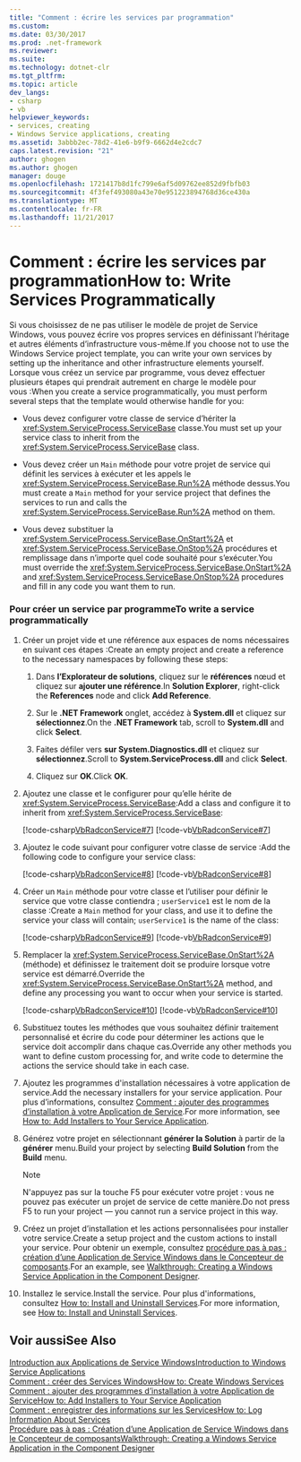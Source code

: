 ```yaml
---
title: "Comment : écrire les services par programmation"
ms.custom: 
ms.date: 03/30/2017
ms.prod: .net-framework
ms.reviewer: 
ms.suite: 
ms.technology: dotnet-clr
ms.tgt_pltfrm: 
ms.topic: article
dev_langs:
- csharp
- vb
helpviewer_keywords:
- services, creating
- Windows Service applications, creating
ms.assetid: 3abbb2ec-78d2-41e6-b9f9-6662d4e2cdc7
caps.latest.revision: "21"
author: ghogen
ms.author: ghogen
manager: douge
ms.openlocfilehash: 1721417b8d1fc799e6af5d09762ee852d9fbfb03
ms.sourcegitcommit: 4f3fef493080a43e70e951223894768d36ce430a
ms.translationtype: MT
ms.contentlocale: fr-FR
ms.lasthandoff: 11/21/2017
---
```

# <a name="how-to-write-services-programmatically"></a><span data-ttu-id="54dc7-102">Comment : écrire les services par programmation</span><span class="sxs-lookup"><span data-stu-id="54dc7-102">How to: Write Services Programmatically</span></span>
<span data-ttu-id="54dc7-103">Si vous choisissez de ne pas utiliser le modèle de projet de Service Windows, vous pouvez écrire vos propres services en définissant l’héritage et autres éléments d’infrastructure vous-même.</span><span class="sxs-lookup"><span data-stu-id="54dc7-103">If you choose not to use the Windows Service project template, you can write your own services by setting up the inheritance and other infrastructure elements yourself.</span></span> <span data-ttu-id="54dc7-104">Lorsque vous créez un service par programme, vous devez effectuer plusieurs étapes qui prendrait autrement en charge le modèle pour vous :</span><span class="sxs-lookup"><span data-stu-id="54dc7-104">When you create a service programmatically, you must perform several steps that the template would otherwise handle for you:</span></span>  
  
-   <span data-ttu-id="54dc7-105">Vous devez configurer votre classe de service d’hériter la <xref:System.ServiceProcess.ServiceBase> classe.</span><span class="sxs-lookup"><span data-stu-id="54dc7-105">You must set up your service class to inherit from the <xref:System.ServiceProcess.ServiceBase> class.</span></span>  
  
-   <span data-ttu-id="54dc7-106">Vous devez créer un `Main` méthode pour votre projet de service qui définit les services à exécuter et les appels le <xref:System.ServiceProcess.ServiceBase.Run%2A> méthode dessus.</span><span class="sxs-lookup"><span data-stu-id="54dc7-106">You must create a `Main` method for your service project that defines the services to run and calls the <xref:System.ServiceProcess.ServiceBase.Run%2A> method on them.</span></span>  
  
-   <span data-ttu-id="54dc7-107">Vous devez substituer la <xref:System.ServiceProcess.ServiceBase.OnStart%2A> et <xref:System.ServiceProcess.ServiceBase.OnStop%2A> procédures et remplissage dans n’importe quel code souhaité pour s’exécuter.</span><span class="sxs-lookup"><span data-stu-id="54dc7-107">You must override the <xref:System.ServiceProcess.ServiceBase.OnStart%2A> and <xref:System.ServiceProcess.ServiceBase.OnStop%2A> procedures and fill in any code you want them to run.</span></span>  
  
### <a name="to-write-a-service-programmatically"></a><span data-ttu-id="54dc7-108">Pour créer un service par programme</span><span class="sxs-lookup"><span data-stu-id="54dc7-108">To write a service programmatically</span></span>  
  
1.  <span data-ttu-id="54dc7-109">Créer un projet vide et une référence aux espaces de noms nécessaires en suivant ces étapes :</span><span class="sxs-lookup"><span data-stu-id="54dc7-109">Create an empty project and create a reference to the necessary namespaces by following these steps:</span></span>  
  
    1.  <span data-ttu-id="54dc7-110">Dans **l’Explorateur de solutions**, cliquez sur le **références** nœud et cliquez sur **ajouter une référence**.</span><span class="sxs-lookup"><span data-stu-id="54dc7-110">In **Solution Explorer**, right-click the **References** node and click **Add Reference**.</span></span>  
  
    2.  <span data-ttu-id="54dc7-111">Sur le **.NET Framework** onglet, accédez à **System.dll** et cliquez sur **sélectionnez**.</span><span class="sxs-lookup"><span data-stu-id="54dc7-111">On the **.NET Framework** tab, scroll to **System.dll** and click **Select**.</span></span>  
  
    3.  <span data-ttu-id="54dc7-112">Faites défiler vers **sur System.Diagnostics.dll** et cliquez sur **sélectionnez**.</span><span class="sxs-lookup"><span data-stu-id="54dc7-112">Scroll to **System.ServiceProcess.dll** and click **Select**.</span></span>  
  
    4.  <span data-ttu-id="54dc7-113">Cliquez sur **OK**.</span><span class="sxs-lookup"><span data-stu-id="54dc7-113">Click **OK**.</span></span>  
  
2.  <span data-ttu-id="54dc7-114">Ajoutez une classe et le configurer pour qu’elle hérite de <xref:System.ServiceProcess.ServiceBase>:</span><span class="sxs-lookup"><span data-stu-id="54dc7-114">Add a class and configure it to inherit from <xref:System.ServiceProcess.ServiceBase>:</span></span>  
  
     [!code-csharp[VbRadconService#7](../../../samples/snippets/csharp/VS_Snippets_VBCSharp/VbRadconService/CS/MyNewService.cs#7)]
     [!code-vb[VbRadconService#7](../../../samples/snippets/visualbasic/VS_Snippets_VBCSharp/VbRadconService/VB/MyNewService.vb#7)]  
  
3.  <span data-ttu-id="54dc7-115">Ajoutez le code suivant pour configurer votre classe de service :</span><span class="sxs-lookup"><span data-stu-id="54dc7-115">Add the following code to configure your service class:</span></span>  
  
     [!code-csharp[VbRadconService#8](../../../samples/snippets/csharp/VS_Snippets_VBCSharp/VbRadconService/CS/MyNewService.cs#8)]
     [!code-vb[VbRadconService#8](../../../samples/snippets/visualbasic/VS_Snippets_VBCSharp/VbRadconService/VB/MyNewService.vb#8)]  
  
4.  <span data-ttu-id="54dc7-116">Créer un `Main` méthode pour votre classe et l’utiliser pour définir le service que votre classe contiendra ; `userService1` est le nom de la classe :</span><span class="sxs-lookup"><span data-stu-id="54dc7-116">Create a `Main` method for your class, and use it to define the service your class will contain; `userService1` is the name of the class:</span></span>  
  
     [!code-csharp[VbRadconService#9](../../../samples/snippets/csharp/VS_Snippets_VBCSharp/VbRadconService/CS/MyNewService.cs#9)]
     [!code-vb[VbRadconService#9](../../../samples/snippets/visualbasic/VS_Snippets_VBCSharp/VbRadconService/VB/MyNewService.vb#9)]  
  
5.  <span data-ttu-id="54dc7-117">Remplacer la <xref:System.ServiceProcess.ServiceBase.OnStart%2A> (méthode) et définissez le traitement doit se produire lorsque votre service est démarré.</span><span class="sxs-lookup"><span data-stu-id="54dc7-117">Override the <xref:System.ServiceProcess.ServiceBase.OnStart%2A> method, and define any processing you want to occur when your service is started.</span></span>  
  
     [!code-csharp[VbRadconService#10](../../../samples/snippets/csharp/VS_Snippets_VBCSharp/VbRadconService/CS/MyNewService.cs#10)]
     [!code-vb[VbRadconService#10](../../../samples/snippets/visualbasic/VS_Snippets_VBCSharp/VbRadconService/VB/MyNewService.vb#10)]  
  
6.  <span data-ttu-id="54dc7-118">Substituez toutes les méthodes que vous souhaitez définir traitement personnalisé et écrire du code pour déterminer les actions que le service doit accomplir dans chaque cas.</span><span class="sxs-lookup"><span data-stu-id="54dc7-118">Override any other methods you want to define custom processing for, and write code to determine the actions the service should take in each case.</span></span>  
  
7.  <span data-ttu-id="54dc7-119">Ajoutez les programmes d'installation nécessaires à votre application de service.</span><span class="sxs-lookup"><span data-stu-id="54dc7-119">Add the necessary installers for your service application.</span></span> <span data-ttu-id="54dc7-120">Pour plus d’informations, consultez [Comment : ajouter des programmes d’installation à votre Application de Service](../../../docs/framework/windows-services/how-to-add-installers-to-your-service-application.md).</span><span class="sxs-lookup"><span data-stu-id="54dc7-120">For more information, see [How to: Add Installers to Your Service Application](../../../docs/framework/windows-services/how-to-add-installers-to-your-service-application.md).</span></span>  
  
8.  <span data-ttu-id="54dc7-121">Générez votre projet en sélectionnant **générer la Solution** à partir de la **générer** menu.</span><span class="sxs-lookup"><span data-stu-id="54dc7-121">Build your project by selecting **Build Solution** from the **Build** menu.</span></span>  
  
    > [!NOTE]
    >  <span data-ttu-id="54dc7-122">N'appuyez pas sur la touche F5 pour exécuter votre projet : vous ne pouvez pas exécuter un projet de service de cette manière.</span><span class="sxs-lookup"><span data-stu-id="54dc7-122">Do not press F5 to run your project — you cannot run a service project in this way.</span></span>  
  
9. <span data-ttu-id="54dc7-123">Créez un projet d’installation et les actions personnalisées pour installer votre service.</span><span class="sxs-lookup"><span data-stu-id="54dc7-123">Create a setup project and the custom actions to install your service.</span></span> <span data-ttu-id="54dc7-124">Pour obtenir un exemple, consultez [procédure pas à pas : création d’une Application de Service Windows dans le Concepteur de composants](../../../docs/framework/windows-services/walkthrough-creating-a-windows-service-application-in-the-component-designer.md).</span><span class="sxs-lookup"><span data-stu-id="54dc7-124">For an example, see [Walkthrough: Creating a Windows Service Application in the Component Designer](../../../docs/framework/windows-services/walkthrough-creating-a-windows-service-application-in-the-component-designer.md).</span></span>  
  
10. <span data-ttu-id="54dc7-125">Installez le service.</span><span class="sxs-lookup"><span data-stu-id="54dc7-125">Install the service.</span></span> <span data-ttu-id="54dc7-126">Pour plus d'informations, consultez [How to: Install and Uninstall Services](../../../docs/framework/windows-services/how-to-install-and-uninstall-services.md).</span><span class="sxs-lookup"><span data-stu-id="54dc7-126">For more information, see [How to: Install and Uninstall Services](../../../docs/framework/windows-services/how-to-install-and-uninstall-services.md).</span></span>  
  
## <a name="see-also"></a><span data-ttu-id="54dc7-127">Voir aussi</span><span class="sxs-lookup"><span data-stu-id="54dc7-127">See Also</span></span>  
 [<span data-ttu-id="54dc7-128">Introduction aux Applications de Service Windows</span><span class="sxs-lookup"><span data-stu-id="54dc7-128">Introduction to Windows Service Applications</span></span>](../../../docs/framework/windows-services/introduction-to-windows-service-applications.md)  
 [<span data-ttu-id="54dc7-129">Comment : créer des Services Windows</span><span class="sxs-lookup"><span data-stu-id="54dc7-129">How to: Create Windows Services</span></span>](../../../docs/framework/windows-services/how-to-create-windows-services.md)  
 [<span data-ttu-id="54dc7-130">Comment : ajouter des programmes d’installation à votre Application de Service</span><span class="sxs-lookup"><span data-stu-id="54dc7-130">How to: Add Installers to Your Service Application</span></span>](../../../docs/framework/windows-services/how-to-add-installers-to-your-service-application.md)  
 [<span data-ttu-id="54dc7-131">Comment : enregistrer des informations sur les Services</span><span class="sxs-lookup"><span data-stu-id="54dc7-131">How to: Log Information About Services</span></span>](../../../docs/framework/windows-services/how-to-log-information-about-services.md)  
 [<span data-ttu-id="54dc7-132">Procédure pas à pas : Création d’une Application de Service Windows dans le Concepteur de composants</span><span class="sxs-lookup"><span data-stu-id="54dc7-132">Walkthrough: Creating a Windows Service Application in the Component Designer</span></span>](../../../docs/framework/windows-services/walkthrough-creating-a-windows-service-application-in-the-component-designer.md)
